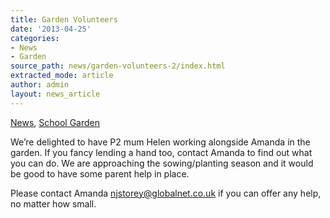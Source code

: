 ```yaml
---
title: Garden Volunteers
date: '2013-04-25'
categories:
- News
- Garden
source_path: news/garden-volunteers-2/index.html
extracted_mode: article
author: admin
layout: news_article
---
```

[News](/news/), [School Garden](category/garden/)

We’re delighted to have P2 mum Helen working alongside Amanda in the garden. If you fancy lending a hand too, contact Amanda to find out what you can do. We are approaching the sowing/planting season and it would be good to have some parent help in place.

Please contact Amanda [njstorey@globalnet.co.uk](mailto:njstorey@globalnet.co.uk) if you can offer any help, no matter how small.
